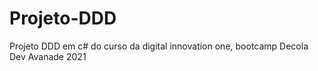 # Projeto-DDD
Projeto DDD em c# do curso da digital innovation one, bootcamp Decola Dev Avanade 2021
